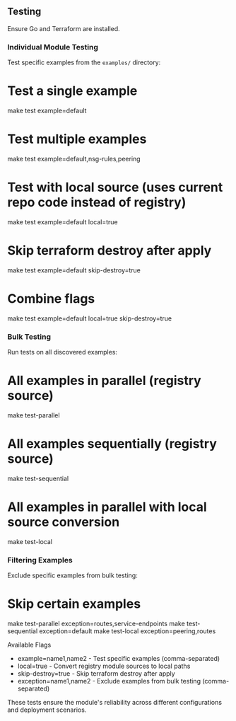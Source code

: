   ## Testing

  Ensure Go and Terraform are installed.

  ### Individual Module Testing

  Test specific examples from the `examples/` directory:

  # Test a single example
  make test example=default

  # Test multiple examples
  make test example=default,nsg-rules,peering

  # Test with local source (uses current repo code instead of registry)
  make test example=default local=true

  # Skip terraform destroy after apply
  make test example=default skip-destroy=true

  # Combine flags
  make test example=default local=true skip-destroy=true

  ### Bulk Testing

  Run tests on all discovered examples:

  # All examples in parallel (registry source)
  make test-parallel

  # All examples sequentially (registry source)
  make test-sequential

  # All examples in parallel with local source conversion
  make test-local

  ### Filtering Examples

  Exclude specific examples from bulk testing:

  # Skip certain examples
  make test-parallel exception=routes,service-endpoints
  make test-sequential exception=default
  make test-local exception=peering,routes

  Available Flags

  - example=name1,name2 - Test specific examples (comma-separated)
  - local=true - Convert registry module sources to local paths
  - skip-destroy=true - Skip terraform destroy after apply
  - exception=name1,name2 - Exclude examples from bulk testing (comma-separated)

  These tests ensure the module's reliability across different configurations and deployment scenarios.
